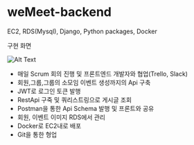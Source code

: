# weMeet-backend    
EC2, RDS(Mysql), Django, Python packages, Docker    

구현 화면    

![Alt Text](https://media.giphy.com/media/l0RveWuaADnzZ8QNhx/giphy.gif)    

 - 매일 Scrum 회의 진행 및 프론트엔드 개발자와 협업(Trello, Slack)
 - 회원,그룹,그룹의 소모임 이벤트 생성까지의 Api 구축
 - JWT로 로그인 토큰 발행
 - RestApi 구죽 및 쿼리스트링으로 게시글 조회
 - Postman을 통한 Api Schema 발행 및 프론트와 공유 
 - 회원, 이벤트 이미지  RDS에서 관리
 - Docker로 EC2내로 배포
 - Git을 통한 형업 
